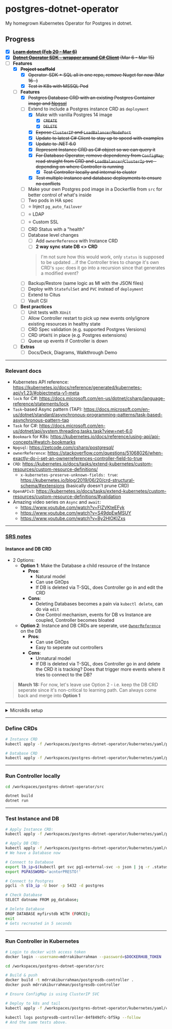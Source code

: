 ﻿# postgres-dotnet-operator

My homegrown Kubernetes Operator for Postgres in dotnet.

## Progress
- [x]  ~~[**Learn dotnet (Feb 20 - Mar 6)**](https://github.com/mdrakiburrahman/exercism_dotnet)~~
- [x]  ~~[**Dotnet Operator SDK - wrapper around C# Client**](https://github.com/mdrakiburrahman/postgres-dotnet-operator/tree/main/src/OperatorSDK) (Mar 6 - Mar 15)~~
- [ ]  **Features**
    - [x] ~~**Project scaffold**~~
        - [x] ~~Operator-SDK + SQL all in one repo, remove Nuget for now (Mar 16 -)~~
        - [x] ~~Test in K8s with MSSQL Pod~~
    - [ ]  **Features**
        - [X]  ~~Postgres Database CRD with an existing Postgres Container image and [Npgsql](https://www.nuget.org/packages/Npgsql/)~~
        - [ ]  Extend to include a Postgres instance CRD as `deployment`
			- [X] Make with vanilla Postgres 14 image
				- [X] ~~`CREATE`~~
				- [X] ~~`DELETE`~~
			- [X] ~~Expose `ClusterIP` and `LoadBalancer`/`NodePort`~~
			- [X] ~~Update to latest C# Client to stay up to speed with examples~~
			- [X] ~~Update to .NET 6.0~~
			- [X] ~~Represent Instance CRD as C# object so we can query it~~
			- [X] ~~For Database Operator, remove dependency from `ConfigMap`, read straight from CRD and `LoadBalancer`/`ClusterIp` svc - depending on where Controller is running~~
				- [X] ~~Test Controller locally and internal to cluster~~
			- [X] ~~Test multiple instance and database deployments to ensure no conflicts~~
		- [ ]  Make your own Postgres pod image in a Dockerfile from `src` for better control of what's inside
		- [ ]  Two pods in HA spec
        - [ ]  ⭐ Inject `pg_auto_failover`
		- [ ]  ⭐ LDAP
        - [ ]  ⭐ Custom SSL
		- [ ]  CRD Status with a "health"
        - [ ]  Database level changes
			- [ ] Add `ownerReference` with Instance CRD
            - [ ]  **2 way sync state DB <> CRD**
			> I'm not sure how this would work, only `status` is supposed to be updated ...if the Controller tries to change it's own CRD's `spec` does it go into a recursion since that generates a modified event?
        - [ ]  Backup/Restore (same logic as MI with the JSON files)
		- [ ]  Deploy with `StatefulSet` and `PVC` instead  of `deployment`
        - [ ]  Extend to Citus
        - [ ]  Vault CSI
    - [ ]  **Best practices**
		- [ ] Unit tests with `XUnit`
		- [ ] Allow Controller restart to pick up new events only/ignore existing resources in healthy state
        - [ ] CRD Spec validation (e.g. supported Postgres Versions)
		- [ ] CRD `UPDATE` in place (e.g. Postgres extensions)
		- [ ] Queue up events if Controller is down
	- [ ]  **Extras**
		- [ ] Docs/Deck, Diagrams, Walkthrough Demo

---

### Relevant docs

- Kubernetes API reference: https://kubernetes.io/docs/reference/generated/kubernetes-api/v1.23/#objectmeta-v1-meta
- `lock` for C#: https://docs.microsoft.com/en-us/dotnet/csharp/language-reference/statements/lock
- `Task`-based Async pattern (TAP): https://docs.microsoft.com/en-us/dotnet/standard/asynchronous-programming-patterns/task-based-asynchronous-pattern-tap
- `Task` for C#: https://docs.microsoft.com/en-us/dotnet/api/system.threading.tasks.task?view=net-6.0
- `Bookmark` for K8s: https://kubernetes.io/docs/reference/using-api/api-concepts/#watch-bookmarks
- `Npgsql`: https://zetcode.com/csharp/postgresql/
- `ownerReference`: https://stackoverflow.com/questions/51068026/when-exactly-do-i-set-an-ownerreferences-controller-field-to-true
- `CRD`: https://kubernetes.io/docs/tasks/extend-kubernetes/custom-resources/custom-resource-definitions/
	- `x-kubernetes-preserve-unknown-fields: true`: https://kubernetes.io/blog/2019/06/20/crd-structural-schema/#extensions (basically doesn't prune CRD)
- `OpenAPIv3`: https://kubernetes.io/docs/tasks/extend-kubernetes/custom-resources/custom-resource-definitions/#validation
- Amazing video series on `Async` and `await`:
	- https://www.youtube.com/watch?v=FIZVKteEFyk 
	- https://www.youtube.com/watch?v=S49dpEwMSUY
	- https://www.youtube.com/watch?v=By2HlOKIZxs
---

### [SRS notes](https://krazytech.com/projects/sample-software-requirements-specificationsrs-report-airline-database)

#### Instance and DB CRD
* 2 Options:
	* **Option 1**: Make the Database a child resource of the Instance
		* **Pros**:
			* Natural model
			* Can use GitOps
			* If DB is deleted via T-SQL, does Controller go in and edit the CRD
		* **Cons**:
			* Deleting Databases becomes a pain via `kubectl delete`, can do via `edit`
			* One Control mechanism, events for DB vs Instance are coupled, Controller becomes bloated
	* **Option 2**: Instance and DB CRDs are seperate, use [`OwnerReference`](https://kubernetes.io/docs/concepts/overview/working-with-objects/owners-dependents/) on the DB
		* **Pros**:
			* Can use GitOps
			* Easy to seperate out controllers
		* **Cons**:
			* Unnatural model
			* If DB is deleted via T-SQL, does Controller go in and delete the CRD it is tracking? Does that trigger more events where it tries to connect to the DB?

> **March 18:** For now, let's leave use Option 2 - i.e. keep the DB CRD seperate since it's non-critical to learning path. Can always come back and merge into **Option 1**

---

<details>
  <summary>Microk8s setup</summary>
  
  	Run these in local **PowerShell in _Admin mode_** to spin up via Multipass:

	Run with Docker Desktop turned off so `microk8s-vm` has no trouble booting up

	**Multipass notes**
	* `Multipassd` is the main binary available here: C:\Program Files\Multipass\bin
	* Default VM files end up here: C:\Windows\System32\config\systemprofile\AppData\Roaming\multipassd


	```PowerShell
	# Delete old one (if any)
	multipass list
	multipass delete microk8s-vm
	multipass purge

	# Single node K8s cluster
	# Latest releases: https://microk8s.io/docs/release-notes
	microk8s install "--cpu=4" "--mem=6" "--disk=10" "--channel=1.22/stable" -y

	# Allow priveleged containers
	multipass shell microk8s-vm
	# This shells us in

	sudo bash -c 'echo "--allow-privileged" >> /var/snap/microk8s/current/args/kube-apiserver'

	exit # Exit out from Microk8s vm

	# Start microk8s
	microk8s status --wait-ready

	# Get IP address of node for MetalLB range
	microk8s kubectl get nodes -o wide
	# INTERNAL-IP
	# 172.31.244.248

	# Enable K8s features
	microk8s enable dns storage metallb ingress
	# Enter CIDR for MetalLB: 172.31.244.210-172.31.244.220
	# This must be in the same range as the VM above!

	# Access via kubectl in this container
	$DIR = "C:\Users\mdrrahman\Documents\GitHub\postgres-dotnet-operator\microk8s"
	microk8s config view > $DIR\config # Export kubeconfig
	```

	Now we go into our VSCode Container:

	```bash
	cd /workspaces/postgres-dotnet-operator
	rm -rf $HOME/.kube
	mkdir $HOME/.kube
	cp microk8s/config $HOME/.kube/config
	dos2unix $HOME/.kube/config
	cat $HOME/.kube/config

	# Check kubectl works
	kubectl get nodes
	# NAME          STATUS   ROLES    AGE   VERSION
	# microk8s-vm   Ready    <none>   29m   v1.22.6-3+7ab10db7034594
	```

</details>

---
### Define CRDs

```bash
# Instance CRD
kubectl apply -f /workspaces/postgres-dotnet-operator/kubernetes/yaml/postgresql-crd.yaml

# Database CRD
kubectl apply -f /workspaces/postgres-dotnet-operator/kubernetes/yaml/postgresdb-crd.yaml

```
---

### Run Controller locally

```bash
cd /workspaces/postgres-dotnet-operator/src

dotnet build
dotnet run
```
---

### Test Instance and DB

``` bash
# Apply Instance CRD:
kubectl apply -f /workspaces/postgres-dotnet-operator/kubernetes/yaml/postgresql1.yaml

# Apply DB CRD:
kubectl apply -f /workspaces/postgres-dotnet-operator/kubernetes/yaml/db1.yaml
# We have a Database now

# Connect to Database
export lb_ip=$(kubectl get svc pg1-external-svc -o json | jq -r .status.loadBalancer.ingress[0].ip)
export PGPASSWORD='acntorPRESTO!'

# Connect to Postgres
pgcli -h $lb_ip -U boor -p 5432 -d postgres

# Check Database
SELECT datname FROM pg_database;

# Delete Database
DROP DATABASE myfirstdb WITH (FORCE);
exit
# Gets recreated in 5 seconds

```

---

### Run Controller in Kubernetes

```bash
# Login to docker with access token
docker login --username=mdrrakiburrahman --password=$DOCKERHUB_TOKEN

cd /workspaces/postgres-dotnet-operator/src

# Build & push
docker build -t mdrrakiburrahman/postgresdb-controller .
docker push mdrrakiburrahman/postgresdb-controller

# Ensure ConfigMap is using ClusterIP SVC

# Deploy to k8s and tail
kubectl apply -f /workspaces/postgres-dotnet-operator/kubernetes/yaml/controller-deployment.yaml

kubectl logs postgresdb-controller-84f849dfc-bf5kp --follow
# And the same tests above.

```
